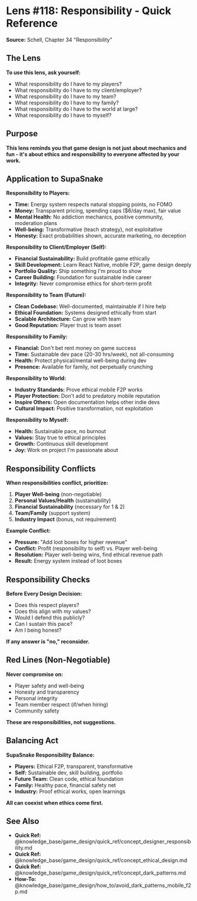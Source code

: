 # Lens #118: Responsibility - Quick Reference

**Source:** Schell, Chapter 34 "Responsibility"

## The Lens

**To use this lens, ask yourself:**

- What responsibility do I have to my players?
- What responsibility do I have to my client/employer?
- What responsibility do I have to my team?
- What responsibility do I have to my family?
- What responsibility do I have to the world at large?
- What responsibility do I have to myself?

## Purpose

**This lens reminds you that game design is not just about mechanics and fun - it's about ethics and responsibility to everyone affected by your work.**

## Application to SupaSnake

**Responsibility to Players:**
- **Time:** Energy system respects natural stopping points, no FOMO
- **Money:** Transparent pricing, spending caps ($6/day max), fair value
- **Mental Health:** No addiction mechanics, positive community, moderation plans
- **Well-being:** Transformative (teach strategy), not exploitative
- **Honesty:** Exact probabilities shown, accurate marketing, no deception

**Responsibility to Client/Employer (Self):**
- **Financial Sustainability:** Build profitable game ethically
- **Skill Development:** Learn React Native, mobile F2P, game design deeply
- **Portfolio Quality:** Ship something I'm proud to show
- **Career Building:** Foundation for sustainable indie career
- **Integrity:** Never compromise ethics for short-term profit

**Responsibility to Team (Future):**
- **Clean Codebase:** Well-documented, maintainable if I hire help
- **Ethical Foundation:** Systems designed ethically from start
- **Scalable Architecture:** Can grow with team
- **Good Reputation:** Player trust is team asset

**Responsibility to Family:**
- **Financial:** Don't bet rent money on game success
- **Time:** Sustainable dev pace (20-30 hrs/week), not all-consuming
- **Health:** Protect physical/mental well-being during dev
- **Presence:** Available for family, not perpetually crunching

**Responsibility to World:**
- **Industry Standards:** Prove ethical mobile F2P works
- **Player Protection:** Don't add to predatory mobile reputation
- **Inspire Others:** Open documentation helps other indie devs
- **Cultural Impact:** Positive transformation, not exploitation

**Responsibility to Myself:**
- **Health:** Sustainable pace, no burnout
- **Values:** Stay true to ethical principles
- **Growth:** Continuous skill development
- **Joy:** Work on project I'm passionate about

## Responsibility Conflicts

**When responsibilities conflict, prioritize:**
1. **Player Well-being** (non-negotiable)
2. **Personal Values/Health** (sustainability)
3. **Financial Sustainability** (necessary for 1 & 2)
4. **Team/Family** (support system)
5. **Industry Impact** (bonus, not requirement)

**Example Conflict:**
- **Pressure:** "Add loot boxes for higher revenue"
- **Conflict:** Profit (responsibility to self) vs. Player well-being
- **Resolution:** Player well-being wins, find ethical revenue path
- **Result:** Energy system instead of loot boxes

## Responsibility Checks

**Before Every Design Decision:**
- Does this respect players?
- Does this align with my values?
- Would I defend this publicly?
- Can I sustain this pace?
- Am I being honest?

**If any answer is "no," reconsider.**

## Red Lines (Non-Negotiable)

**Never compromise on:**
- Player safety and well-being
- Honesty and transparency
- Personal integrity
- Team member respect (if/when hiring)
- Community safety

**These are responsibilities, not suggestions.**

## Balancing Act

**SupaSnake Responsibility Balance:**
- **Players:** Ethical F2P, transparent, transformative
- **Self:** Sustainable dev, skill building, portfolio
- **Future Team:** Clean code, ethical foundation
- **Family:** Healthy pace, financial safety net
- **Industry:** Proof ethical works, open learnings

**All can coexist when ethics come first.**

## See Also

- **Quick Ref:** @knowledge_base/game_design/quick_ref/concept_designer_responsibility.md
- **Quick Ref:** @knowledge_base/game_design/quick_ref/concept_ethical_design.md
- **Quick Ref:** @knowledge_base/game_design/quick_ref/concept_dark_patterns.md
- **How-To:** @knowledge_base/game_design/how_to/avoid_dark_patterns_mobile_f2p.md
